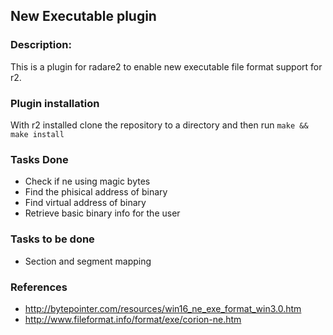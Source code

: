 ## New Executable plugin

### Description:
This is a plugin for radare2 to enable new executable file format support for r2.

### Plugin installation 
With r2 installed clone the repository to a directory and then run
` make && make install 
`
### Tasks Done
* Check if ne using magic bytes
* Find the phisical address of binary
* Find virtual address of binary
* Retrieve basic binary info for the user

### Tasks to be done
* Section and segment mapping 

### References 
* http://bytepointer.com/resources/win16_ne_exe_format_win3.0.htm
* http://www.fileformat.info/format/exe/corion-ne.htm

